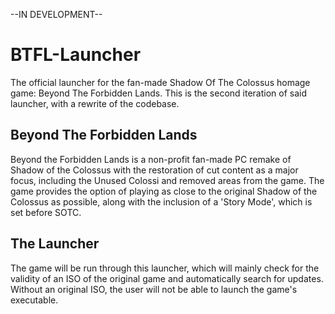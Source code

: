 --IN DEVELOPMENT--

# BTFL-Launcher

The official launcher for the fan-made Shadow Of The Colossus homage game: Beyond The Forbidden Lands.
This is the second iteration of said launcher, with a rewrite of the codebase.

## Beyond The Forbidden Lands

Beyond the Forbidden Lands is a non-profit fan-made PC remake of Shadow of the Colossus with the
restoration of cut content as a major focus, including the Unused Colossi and removed areas from the
game. The game provides the option of playing as close to the original Shadow of the Colossus as
possible, along with the inclusion of a 'Story Mode', which is set before SOTC.

## The Launcher

The game will be run through this launcher, which will mainly check for the validity of an ISO of the
original game and automatically search for updates. Without an original ISO, the user will not be
able to launch the game's executable.
